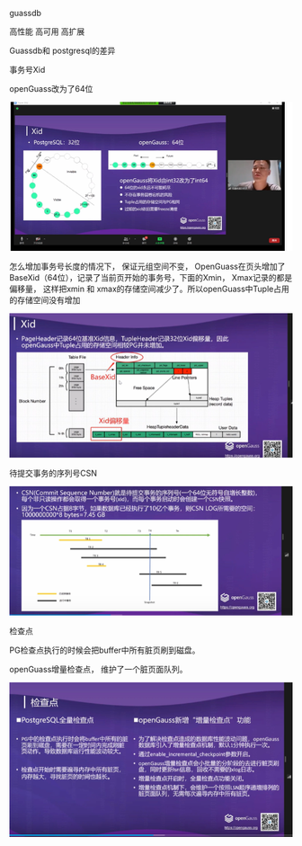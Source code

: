 guassdb 

高性能   高可用  高扩展









Guassdb和 postgresql的差异



事务号Xid

openGuass改为了64位

![image-20230601094114130](Guassdb.assets/image-20230601094114130.png)



怎么增加事务号长度的情况下， 保证元组空间不变， OpenGuass在页头增加了BaseXid（64位），记录了当前页开始的事务号，下面的Xmin， Xmax记录的都是偏移量， 这样把xmin 和 xmax的存储空间减少了。所以openGuass中Tuple占用的存储空间没有增加

![image-20230601094401966](Guassdb.assets/image-20230601094401966.png)



待提交事务的序列号CSN

![image-20230601094643824](Guassdb.assets/image-20230601094643824.png)



检查点 

PG检查点执行的时候会把buffer中所有脏页刷到磁盘。

openGuass增量检查点， 维护了一个脏页面队列。

![image-20230601094817367](Guassdb.assets/image-20230601094817367.png)



